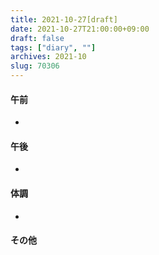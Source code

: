 ```yaml
---
title: 2021-10-27[draft]
date: 2021-10-27T21:00:00+09:00
draft: false
tags: ["diary", ""]
archives: 2021-10
slug: 70306
---
```

#### 午前
- 
#### 午後
- 
#### 体調
- 
#### その他